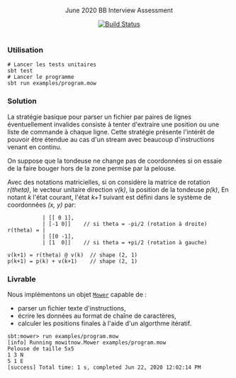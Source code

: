 
<p align="center">
  June 2020 BB Interview Assessment
</p>

<p align="center">
  <a href="https://github.com/mycaule/bb-assessment/actions"><img src="https://github.com/mycaule/bb-assessment/workflows/Scala%20CI/badge.svg?branch=master" alt="Build Status"></a>
  <br>
  <br>
</p>

### Utilisation
```
# Lancer les tests unitaires
sbt test
# Lancer le programme
sbt run examples/program.mow
```

### Solution

La stratégie basique pour parser un fichier par paires de lignes éventuellement invalides consiste à tenter d'extraire une position ou une liste de commande à chaque ligne. Cette stratégie présente l'intérêt de pouvoir être étendue au cas d'un stream avec beaucoup d'instructions venant en continu.

On suppose que la tondeuse ne change pas de coordonnées si on essaie de la faire bouger hors de la zone permise par la pelouse.

Avec des notations matricielles, si on considère la matrice de rotation *r(theta)*, le vecteur unitaire direction *v(k)*, la position de la tondeuse *p(k)*,
En notant *k* l'état courant, l'état *k+1* suivant est défini dans le système de coordonnées *(x, y)* par:

```
           | [[ 0 1],
           | [-1 0]]    // si theta = -pi/2 (rotation à droite)
r(theta) = |
           | [[0 -1],
           | [1  0]]    // si theta = +pi/2 (rotation à gauche)

v(k+1) = r(theta) @ v(k)  // shape (2, 1)
p(k+1) = p(k) + v(k+1)    // shape (2, 1)
```

### Livrable

Nous implémentons un objet [`Mower`](src/main/scala/mowitnow/Mower.scala) capable de :
- parser un fichier texte d'instructions,
- écrire les données au format de chaîne de caractères,
- calculer les positions finales à l'aide d'un algorthme itératif.

```
sbt:mower> run examples/program.mow
[info] Running mowitnow.Mower examples/program.mow
Pelouse de taille 5x5
1 3 N
5 1 E
[success] Total time: 1 s, completed Jun 22, 2020 12:02:14 PM
```

